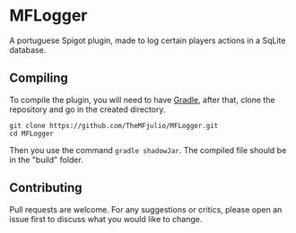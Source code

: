 # MFLogger
A portuguese Spigot plugin, made to log certain players actions in a SqLite database. 

## Compiling
To compile the plugin, you will need to have [Gradle](https://gradle.org/), after that, clone the repository and go in the created directory.
```
git clone https://github.com/TheMFjulio/MFLogger.git
cd MFLogger
```
Then you use the command `gradle shadowJar`. The compiled file should be in the "build" folder.

## Contributing
Pull requests are welcome. For any suggestions or critics, please open an issue first to discuss what you would like to change.
